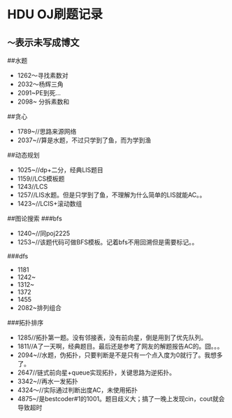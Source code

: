 HDU OJ刷题记录
=============
`～`表示未写成博文
---------------
##水题
* 1262～寻找素数对
* 2032～杨辉三角
* 2091~PE到死...
* 2098~ 分拆素数和

##贪心
* 1789~//思路来源网络
* 2037~//算是水题，不过只学到了鱼，而为学到渔

##动态规划
* 1025~//dp+二分，经典LIS题目
* 1159//LCS模板题
* 1243//LCS
* 1257//LIS水题。但是只学到了鱼，不理解为什么简单的LIS就能AC。。
* 1423~//LCIS+滚动数组

##图论搜索
###bfs
* 1240~//同poj2225
* 1253~//该题代码可做BFS模板。记着bfs不用回溯但是需要标记。。

###dfs
* 1181
* 1242~
* 1312~
* 1372
* 1455
* 2082~排列组合

###拓扑排序
* 1285//拓扑第一题。没有邻接表，没有前向星，倒是用到了优先队列。
* 1811//A了一天啊，经典题目。最后还是参考了网友的解题报告AC的。囧。。。
* 2094~//水题，伪拓扑，只要判断是不是只有一个点入度为0就行了。我想多了。
* 2647//链式前向星+queue实现拓扑，关键思路为逆拓扑。
* 3342~//再水一发拓扑
* 4324～//实际通过判断出度AC，未使用拓扑
* 4875~/是bestcoder#1的1001。题目歧义大；搞了一晚上发现cin，cout就会导致超时
